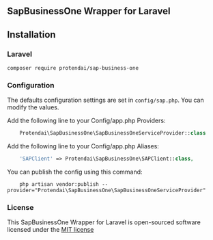 ## SapBusinessOne Wrapper for Laravel


## Installation

### Laravel

    composer require protendai/sap-business-one

### Configuration
The defaults configuration settings are set in `config/sap.php`. You can modify the values.

Add the following line to your Config/app.php  Providers:
```php
    Protendai\SapBusinessOne\SapBusinessOneServiceProvider::class
```

Add the following line to your Config/app.php Aliases:
```php
    'SAPClient' => Protendai\SapBusinessOne\SAPClient::class,
```

You can publish the config using this command:
```shell
    php artisan vendor:publish --provider="Protendai\SapBusinessOne\SapBusinessOneServiceProvider"
```
 
### License

This SapBusinessOne Wrapper for Laravel is open-sourced software licensed under the [MIT license](http://opensource.org/licenses/MIT)